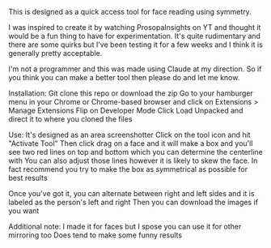 This is designed as a quick access tool for face reading using symmetry.

I was inspired to create it by watching ProsopaInsights on YT and thought it would be a fun thing to have for experimentation. It's quite rudimentary and there are some quirks but I've been testing it for a few weeks and I think it is generally pretty acceptable.

I'm not a programmer and this was made using Claude at my direction. So if you think you can make a better tool then please do and let me know.

Installation:
Git clone this repo or download the zip 
Go to your hamburger menu in your Chrome or Chrome-based browser and click on Extensions > Manage Extensions
Flip on Developer Mode
Click Load Unpacked and direct it to where you cloned the files

Use:
It's designed as an area screenshotter
Click on the tool icon and hit "Activate Tool"
Then click drag on a face and it will make a box and you'll see two red lines on top and bottom which you can determine the centerline with
You can also adjust those lines however it is likely to skew the face. In fact recommend you try to make the box as symmetrical as possible for best results

Once you've got it, you can alternate between right and left sides and it is labeled as the person's left and right
Then you can download the images if you want



Additional note:
I made it for faces but I spose you can use it for other mirroring too
Does tend to make some funny results

